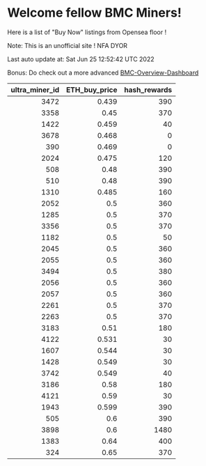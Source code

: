 # Welcome fellow BMC Miners!
Here is a list of "Buy Now" listings from Opensea floor !

Note: This is an unofficial site ! NFA DYOR

Last auto update at: Sat Jun 25 12:52:42 UTC 2022

Bonus: Do check out a more advanced [BMC-Overview-Dashboard](https://dune.com/defifunk/BMC-Overview-Dashboard)


|   ultra_miner_id |   ETH_buy_price |   hash_rewards |
|-----------------:|----------------:|---------------:|
|             3472 |           0.439 |            390 |
|             3358 |           0.45  |            370 |
|             1422 |           0.459 |             40 |
|             3678 |           0.468 |              0 |
|              390 |           0.469 |              0 |
|             2024 |           0.475 |            120 |
|              508 |           0.48  |            390 |
|              510 |           0.48  |            390 |
|             1310 |           0.485 |            160 |
|             2052 |           0.5   |            360 |
|             1285 |           0.5   |            370 |
|             3356 |           0.5   |            370 |
|             1182 |           0.5   |             50 |
|             2045 |           0.5   |            360 |
|             2055 |           0.5   |            360 |
|             3494 |           0.5   |            380 |
|             2056 |           0.5   |            360 |
|             2057 |           0.5   |            360 |
|             2261 |           0.5   |            370 |
|             2263 |           0.5   |            370 |
|             3183 |           0.51  |            180 |
|             4122 |           0.531 |             30 |
|             1607 |           0.544 |             30 |
|             1428 |           0.549 |             30 |
|             3742 |           0.549 |             40 |
|             3186 |           0.58  |            180 |
|             4121 |           0.59  |             30 |
|             1943 |           0.599 |            390 |
|              505 |           0.6   |            390 |
|             3898 |           0.6   |           1480 |
|             1383 |           0.64  |            400 |
|              324 |           0.65  |            370 |